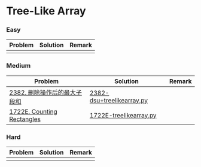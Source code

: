 # Tree-Like Array

### Easy

| Problem | Solution | Remark |
| ------- | -------- | ------ |
|   |  |        |



### Medium

| Problem                                                      | Solution                                                     | Remark |
| ------------------------------------------------------------ | ------------------------------------------------------------ | ------ |
| [2382. 删除操作后的最大子段和](https://leetcode.cn/problems/maximum-segment-sum-after-removals/) | [2382-dsu+treelikearray.py](https://github.com/chuzhumin98/PythonForMillions/blob/main/LeetCode/2382-dsu%2Btreelikearray.py) |  |
| [1722E. Counting Rectangles](https://codeforces.com/problemset/problem/1722/E) | [1722E-treelikearray.py](https://github.com/chuzhumin98/PythonForMillions/blob/main/Codeforces/1722/1722E-treelikearray.py) |  |



### Hard

| Problem | Solution | Remark |
| ------- | -------- | ------ |
|   |  |        |